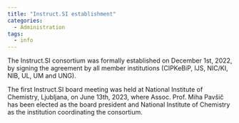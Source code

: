 ```yaml
---
title: "Instruct.SI establishment"
categories:
  - Administration
tags:
  - info
---
```


The Instruct.SI consortium was formally established on December 1st, 2022, by signing the agreement by all member institutions (CIPKeBiP, IJS, NIC/KI, NIB, UL, UM and UNG).

The first Instruct.SI board meeting was held at National Institute of Chemistry, Ljubljana, on June 13th, 2023, where Assoc. Prof. Miha Pavšič has been elected as the board president and National Institute of Chemistry as the institution coordinating the consortium.